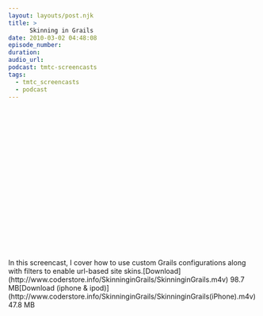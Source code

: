 ```yaml
---
layout: layouts/post.njk
title: >
      Skinning in Grails
date: 2010-03-02 04:48:08
episode_number: 
duration: 
audio_url: 
podcast: tmtc-screencasts
tags: 
  - tmtc_screencasts
  - podcast
---
```


<object width="540" height="304"><param name="allowfullscreen" value="true">
<param name="allowscriptaccess" value="always">
<param name="movie" value="http://vimeo.com/moogaloop.swf?clip_id=9845266&amp;server=vimeo.com&amp;show_title=0&amp;show_byline=0&amp;show_portrait=0&amp;color=00ADEF&amp;fullscreen=1">
<embed src="http://vimeo.com/moogaloop.swf?clip_id=9845266&amp;server=vimeo.com&amp;show_title=0&amp;show_byline=0&amp;show_portrait=0&amp;color=00ADEF&amp;fullscreen=1" type="application/x-shockwave-flash" allowfullscreen="true" allowscriptaccess="always" width="540" height="304"></embed></object>In this screencast, I cover how to use custom Grails configurations along with filters to enable url-based site skins.[Download](http://www.coderstore.info/SkinninginGrails/SkinninginGrails.m4v) 98.7 MB[Download (iphone & ipod)](http://www.coderstore.info/SkinninginGrails/SkinninginGrails(iPhone).m4v) 47.8 MB
